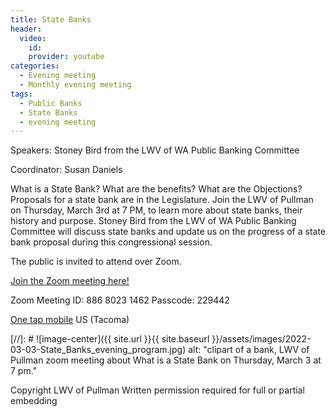 ```yaml
---
title: State Banks
header:
  video:
    id:
    provider: youtube
categories:
  - Evening meeting
  - Monthly evening meeting
tags:
  - Public Banks
  - State Banks
  - evening meeting
---
```


Speakers: Stoney Bird from the LWV of WA Public Banking Committee

Coordinator: Susan Daniels

What is a State Bank? What are the benefits? What are the Objections? Proposals for a state bank are in the Legislature.  Join the LWV of Pullman on Thursday, March 3rd at 7 PM, to learn more about state banks, their history and purpose. Stoney Bird from the LWV of WA Public Banking Committee will discuss state banks and update us on the progress of a state bank proposal during this congressional session.

The public is invited to attend over Zoom.

[Join the Zoom meeting here!](https://us02web.zoom.us/j/88680231462?pwd=U2NTd0o1bGo5U2hqS1hpekdESU5Cdz09)

Zoom Meeting ID: 886 8023 1462  Passcode: 229442

[One tap mobile](tel:+12532158782,,88680231462#) US (Tacoma)

[//]: # ![image-center]({{ site.url }}{{ site.baseurl }}/assets/images/2022-03-03-State_Banks_evening_program.jpg)
alt: "clipart of a bank, LWV of Pullman zoom meeting about What is a State Bank on Thursday, March 3 at 7 pm."

Copyright LWV of Pullman
Written permission required for full or partial embedding

<!---change the title to whatever you want the post to be titled
change the ID out to the end of the youtube link https://youtu.be/r61ARK4Qv9c -->
